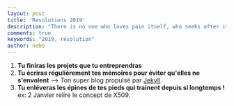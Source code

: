 ```yaml
---
layout: post
title: 'Resolutions 2019'
description: "There is no one who loves pain itself, who seeks after it and wants to have it, simply because it is pain..."
comments: true
keywords: "2019, résolution"
author: nebo
---
```


1. **Tu finiras les projets que tu entreprendras**
2. **Tu écriras régulièrement tes mémoires pour éviter qu'elles ne s'envolent** --> Ton super blog propulsé par [Jekyll](https://jekyllrb.com/).
3. **Tu enléveras les épines de tes pieds qui trainent depuis si longtemps !** ex: 2 Janvier relire le concept de X509.

